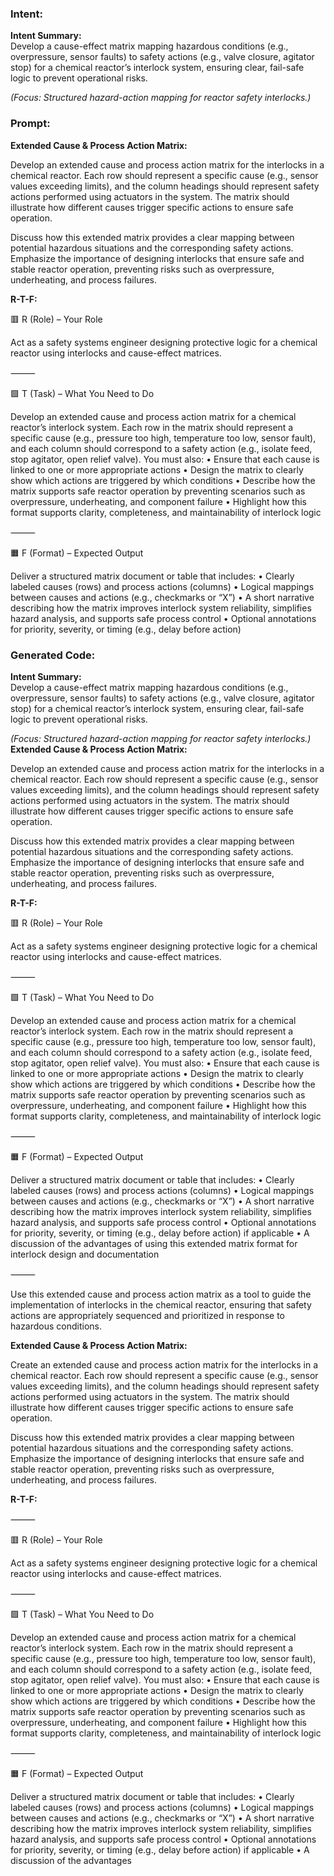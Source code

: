 ### Intent:
**Intent Summary:**  
Develop a cause-effect matrix mapping hazardous conditions (e.g., overpressure, sensor faults) to safety actions (e.g., valve closure, agitator stop) for a chemical reactor’s interlock system, ensuring clear, fail-safe logic to prevent operational risks.  

*(Focus: Structured hazard-action mapping for reactor safety interlocks.)*

### Prompt:
**Extended Cause & Process Action Matrix:**

Develop an extended cause and process action matrix for the interlocks in a chemical reactor. Each row should represent a specific cause (e.g., sensor values exceeding limits), and the column headings should represent safety actions performed using actuators in the system. The matrix should illustrate how different causes trigger specific actions to ensure safe operation.

Discuss how this extended matrix provides a clear mapping between potential hazardous situations and the corresponding safety actions. Emphasize the importance of designing interlocks that ensure safe and stable reactor operation, preventing risks such as overpressure, underheating, and process failures.

**R-T-F:**

🟥 R (Role) – Your Role

Act as a safety systems engineer designing protective logic for a chemical reactor using interlocks and cause-effect matrices.

⸻

🟩 T (Task) – What You Need to Do

Develop an extended cause and process action matrix for a chemical reactor’s interlock system. Each row in the matrix should represent a specific cause (e.g., pressure too high, temperature too low, sensor fault), and each column should correspond to a safety action (e.g., isolate feed, stop agitator, open relief valve). You must also:
	•	Ensure that each cause is linked to one or more appropriate actions
	•	Design the matrix to clearly show which actions are triggered by which conditions
	•	Describe how the matrix supports safe reactor operation by preventing scenarios such as overpressure, underheating, and component failure
	•	Highlight how this format supports clarity, completeness, and maintainability of interlock logic

⸻

🟧 F (Format) – Expected Output

Deliver a structured matrix document or table that includes:
	•	Clearly labeled causes (rows) and process actions (columns)
	•	Logical mappings between causes and actions (e.g., checkmarks or “X”)
	•	A short narrative describing how the matrix improves interlock system reliability, simplifies hazard analysis, and supports safe process control
	•	Optional annotations for priority, severity, or timing (e.g., delay before action)

### Generated Code:
**Intent Summary:**  
Develop a cause-effect matrix mapping hazardous conditions (e.g., overpressure, sensor faults) to safety actions (e.g., valve closure, agitator stop) for a chemical reactor’s interlock system, ensuring clear, fail-safe logic to prevent operational risks.  

*(Focus: Structured hazard-action mapping for reactor safety interlocks.)*
**Extended Cause & Process Action Matrix:**

Develop an extended cause and process action matrix for the interlocks in a chemical reactor. Each row should represent a specific cause (e.g., sensor values exceeding limits), and the column headings should represent safety actions performed using actuators in the system. The matrix should illustrate how different causes trigger specific actions to ensure safe operation.

Discuss how this extended matrix provides a clear mapping between potential hazardous situations and the corresponding safety actions. Emphasize the importance of designing interlocks that ensure safe and stable reactor operation, preventing risks such as overpressure, underheating, and process failures.

**R-T-F:**

🟥 R (Role) – Your Role

Act as a safety systems engineer designing protective logic for a chemical reactor using interlocks and cause-effect matrices.

⸻

🟩 T (Task) – What You Need to Do

Develop an extended cause and process action matrix for a chemical reactor’s interlock system. Each row in the matrix should represent a specific cause (e.g., pressure too high, temperature too low, sensor fault), and each column should correspond to a safety action (e.g., isolate feed, stop agitator, open relief valve). You must also:
	•	Ensure that each cause is linked to one or more appropriate actions
	•	Design the matrix to clearly show which actions are triggered by which conditions
	•	Describe how the matrix supports safe reactor operation by preventing scenarios such as overpressure, underheating, and component failure
	•	Highlight how this format supports clarity, completeness, and maintainability of interlock logic

⸻

🟧 F (Format) – Expected Output

Deliver a structured matrix document or table that includes:
	•	Clearly labeled causes (rows) and process actions (columns)
	•	Logical mappings between causes and actions (e.g., checkmarks or “X”)
	•	A short narrative describing how the matrix improves interlock system reliability, simplifies hazard analysis, and supports safe process control
	•	Optional annotations for priority, severity, or timing (e.g., delay before action) if applicable
	•	A discussion of the advantages of using this extended matrix format for interlock design and documentation

⸻

Use this extended cause and process action matrix as a tool to guide the implementation of interlocks in the chemical reactor, ensuring that safety actions are appropriately sequenced and prioritized in response to hazardous conditions.

**Extended Cause & Process Action Matrix:**

Create an extended cause and process action matrix for the interlocks in a chemical reactor. Each row should represent a specific cause (e.g., sensor values exceeding limits), and the column headings should represent safety actions performed using actuators in the system. The matrix should illustrate how different causes trigger specific actions to ensure safe operation.

Discuss how this extended matrix provides a clear mapping between potential hazardous situations and the corresponding safety actions. Emphasize the importance of designing interlocks that ensure safe and stable reactor operation, preventing risks such as overpressure, underheating, and process failures.

**R-T-F:**

⸻

🟥 R (Role) – Your Role

Act as a safety systems engineer designing protective logic for a chemical reactor using interlocks and cause-effect matrices.

⸻

🟩 T (Task) – What You Need to Do

Develop an extended cause and process action matrix for a chemical reactor’s interlock system. Each row in the matrix should represent a specific cause (e.g., pressure too high, temperature too low, sensor fault), and each column should correspond to a safety action (e.g., isolate feed, stop agitator, open relief valve). You must also:
	•	Ensure that each cause is linked to one or more appropriate actions
	•	Design the matrix to clearly show which actions are triggered by which conditions
	•	Describe how the matrix supports safe reactor operation by preventing scenarios such as overpressure, underheating, and component failure
	•	Highlight how this format supports clarity, completeness, and maintainability of interlock logic

⸻

🟧 F (Format) – Expected Output

Deliver a structured matrix document or table that includes:
	•	Clearly labeled causes (rows) and process actions (columns)
	•	Logical mappings between causes and actions (e.g., checkmarks or “X”)
	•	A short narrative describing how the matrix improves interlock system reliability, simplifies hazard analysis, and supports safe process control
	•	Optional annotations for priority, severity, or timing (e.g., delay before action) if applicable
	•	A discussion of the advantages
